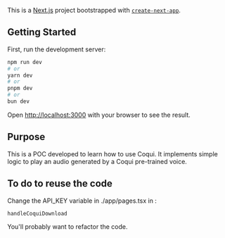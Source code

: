 This is a [Next.js](https://nextjs.org/) project bootstrapped with [`create-next-app`](https://github.com/vercel/next.js/tree/canary/packages/create-next-app).

## Getting Started

First, run the development server:

```bash
npm run dev
# or
yarn dev
# or
pnpm dev
# or
bun dev
```

Open [http://localhost:3000](http://localhost:3000) with your browser to see the result.

## Purpose

This is a POC developed to learn how to use Coqui.
It implements simple logic to play an audio generated by a Coqui pre-trained voice. 

## To do to reuse the code

Change the API_KEY variable in ./app/pages.tsx in :
```bash 
handleCoquiDownload
``` 
You'll probably want to refactor the code.